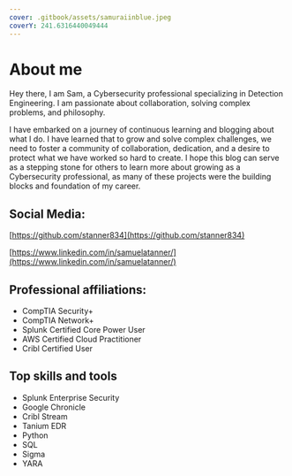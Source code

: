 ```yaml
---
cover: .gitbook/assets/samuraiinblue.jpeg
coverY: 241.6316440049444
---
```


# About me

Hey there, I am Sam, a Cybersecurity professional specializing in Detection Engineering. I am passionate about collaboration, solving complex problems, and philosophy.

I have embarked on a journey of continuous learning and blogging about what I do. I have learned that to grow and solve complex challenges, we need to foster a community of collaboration, dedication, and a desire to protect what we have worked so hard to create. I hope this blog can serve as a stepping stone for others to learn more about growing as a Cybersecurity professional, as many of these projects were the building blocks and foundation of my career.



## Social Media:

[https://github.com/stanner834](https://github.com/stanner834)

[https://www.linkedin.com/in/samuelatanner/](https://www.linkedin.com/in/samuelatanner/)

## Professional affiliations:

* CompTIA Security+
* CompTIA Network+
* Splunk Certified Core Power User
* AWS Certified Cloud Practitioner
* Cribl Certified User

## Top skills and tools

* Splunk Enterprise Security
* Google Chronicle
* Cribl Stream
* Tanium EDR
* Python
* SQL
* Sigma
* YARA

